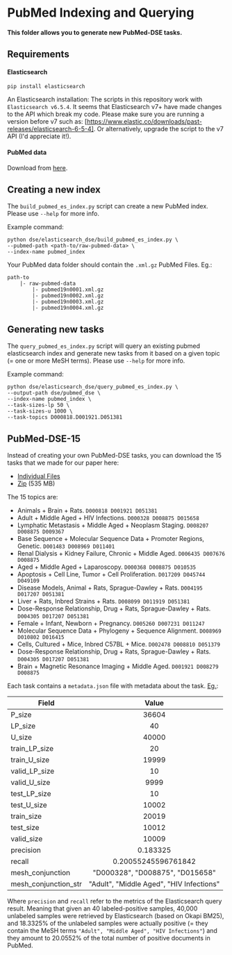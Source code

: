 # PubMed Indexing and Querying

#### This folder allows you to generate new PubMed-DSE tasks.


## Requirements

#### Elasticsearch

`pip install elasticsearch`

An Elasticsearch installation: The scripts in this repository work with
`Elasticsearch v6.5.4`.
It seems that Elasticsearch v7+ have made changes to the API which
break my code. Please make sure you are running a version before v7 such as:
[https://www.elastic.co/downloads/past-releases/elasticsearch-6-5-4].
Or alternatively, upgrade the script to the v7 API (I'd appreciate it!).

#### PubMed data

Download from [here](https://www.nlm.nih.gov/databases/download/pubmed_medline.html).

## Creating a new index

The `build_pubmed_es_index.py` script can create a new PubMed index.
Please use `--help` for more info.

Example command:

```
python dse/elasticsearch_dse/build_pubmed_es_index.py \
--pubmed-path <path-to/raw-pubmed-data> \
--index-name pubmed_index
```

Your PubMed data folder should contain the `.xml.gz` PubMed Files. Eg.:
```
path-to
    |- raw-pubmed-data
        |- pubmed19n0001.xml.gz
        |- pubmed19n0002.xml.gz
        |- pubmed19n0003.xml.gz
        |- pubmed19n0004.xml.gz
```


## Generating new tasks

The `query_pubmed_es_index.py` script will query an existing pubmed elasticsearch
index and generate new tasks from it based on a given topic
(= one or more MeSH terms). Please use `--help` for more info.

Example command:
```
python dse/elasticsearch_dse/query_pubmed_es_index.py \
--output-path dse/pubmed_dse \
--index-name pubmed_index \
--task-sizes-lp 50 \
--task-sizes-u 1000 \
--task-topics D000818.D001921.D051381
```

## PubMed-DSE-15

Instead of creating your own PubMed-DSE tasks, you can download the 15
tasks that we made for our paper here:
* [Individual Files](http://nlp.biu.ac.il/~jacovia/pubmed-dse/)
* [Zip](http://nlp.biu.ac.il/~jacovia/pubmed-dse-15.zip) (535 MB)

The 15 topics are:
* Animals + Brain + Rats. `D000818 D001921 D051381`
* Adult + Middle Aged + HIV Infections. `D000328 D008875 D015658`
* Lymphatic Metastasis + Middle Aged + Neoplasm Staging. `D008207 D008875 D009367`
* Base Sequence + Molecular Sequence Data + Promoter Regions, Genetic. `D001483 D008969 D011401`
* Renal Dialysis + Kidney Failure, Chronic + Middle Aged. `D006435 D007676 D008875`
* Aged + Middle Aged + Laparoscopy. `D000368 D008875 D010535`
* Apoptosis + Cell Line, Tumor + Cell Proliferation. `D017209 D045744 D049109`
* Disease Models, Animal + Rats, Sprague-Dawley + Rats. `D004195 D017207 D051381`
* Liver + Rats, Inbred Strains + Rats. `D008099 D011919 D051381`
* Dose-Response Relationship, Drug + Rats, Sprague-Dawley + Rats. `D004305 D017207 D051381`
* Female + Infant, Newborn + Pregnancy. `D005260 D007231 D011247`
* Molecular Sequence Data + Phylogeny + Sequence Alignment. `D008969 D010802 D016415`
* Cells, Cultured + Mice, Inbred C57BL + Mice. `D002478 D008810 D051379`
* Dose-Response Relationship, Drug + Rats, Sprague-Dawley + Rats. `D004305 D017207 D051381`
* Brain + Magnetic Resonance Imaging + Middle Aged. `D001921 D008279 D008875`

Each task contains a `metadata.json` file with metadata about the task.
[Eg.](http://nlp.biu.ac.il/~jacovia/pubmed-dse/L20/D000328.D008875.D015658/metadata.json):

| Field        | Value |
| ------------- |:-------------:|
| P_size | 36604 |
| LP_size |	40 |
| U_size |	40000|
| train_LP_size	| 20 |
| train_U_size	| 19999|
| valid_LP_size	|10|
| valid_U_size	|9999|
|test_LP_size	|10|
|test_U_size	|10002|
|train_size	|20019|
|test_size	|10012|
|valid_size	|10009|
|precision	|0.183325|
|recall	|0.20055245596761842|
|mesh_conjunction|"D000328", "D008875", "D015658"|
|mesh_conjunction_str|"Adult", "Middle Aged", "HIV Infections"|

Where `precision` and `recall` refer to the metrics of the Elasticsearch query result.
Meaning that given an 40 labeled-positive samples, 40,000 unlabeled samples
were retrieved by Elasticsearch (based on Okapi BM25), and 18.3325% of the
unlabeled samples were actually positive (= they contain the MeSH terms
 `"Adult", "Middle Aged", "HIV Infections"`) and they amount to 20.0552% of
 the total number of positive documents in PubMed.
